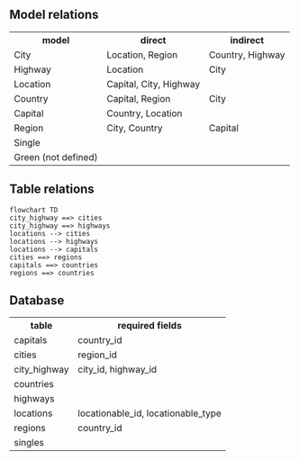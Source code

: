 <!--
written with: php artisan run:test-project
by Console Command Workbench\App\Console\Commands\RunTestProjectManagerCommand
do not manually edit this file as it will be overwritten

-->

## Model relations

<table>
<tr><th>model</th><th>direct</th><th>indirect</th></tr><tr><td>City</td><td>Location, Region</td><td>Country, Highway</td></tr>
<tr><td>Highway</td><td>Location</td><td>City</td></tr>
<tr><td>Location</td><td>Capital, City, Highway</td><td></td></tr>
<tr><td>Country</td><td>Capital, Region</td><td>City</td></tr>
<tr><td>Capital</td><td>Country, Location</td><td></td></tr>
<tr><td>Region</td><td>City, Country</td><td>Capital</td></tr>
<tr><td>Single</td><td></td><td></td></tr>
<tr><td>Green (not defined)</td><td></td><td></td></tr>

</table>


## Table relations

```mermaid
flowchart TD
city_highway ==> cities
city_highway ==> highways
locations --> cities
locations --> highways
locations --> capitals
cities ==> regions
capitals ==> countries
regions ==> countries

```



## Database

<table>
<tr><th>table</th><th>required fields</th></tr><tr><td>capitals</td><td>country_id</td></tr>
<tr><td>cities</td><td>region_id</td></tr>
<tr><td>city_highway</td><td>city_id, highway_id</td></tr>
<tr><td>countries</td><td></td></tr>
<tr><td>highways</td><td></td></tr>
<tr><td>locations</td><td>locationable_id, locationable_type</td></tr>
<tr><td>regions</td><td>country_id</td></tr>
<tr><td>singles</td><td></td></tr>

</table>

